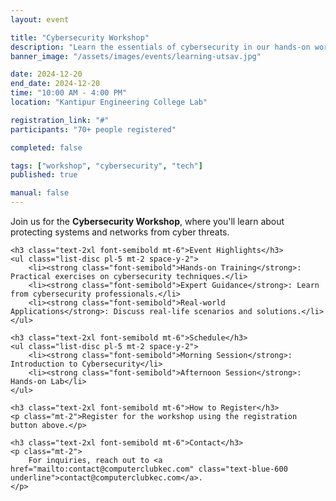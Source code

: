 ```yaml
---
layout: event

title: "Cybersecurity Workshop"
description: "Learn the essentials of cybersecurity in our hands-on workshop designed for tech enthusiasts."
banner_image: "/assets/images/events/learning-utsav.jpg"

date: 2024-12-20
end_date: 2024-12-20
time: "10:00 AM - 4:00 PM"
location: "Kantipur Engineering College Lab"

registration_link: "#"
participants: "70+ people registered"

completed: false

tags: ["workshop", "cybersecurity", "tech"]
published: true

manual: false
---
```


<div class="prose max-w-none mx-auto my-8">
    <p class="text-lg">
        Join us for the <strong class="font-bold">Cybersecurity Workshop</strong>, where you'll learn about protecting systems and networks from cyber threats.
    </p>

    <h3 class="text-2xl font-semibold mt-6">Event Highlights</h3>
    <ul class="list-disc pl-5 mt-2 space-y-2">
        <li><strong class="font-semibold">Hands-on Training</strong>: Practical exercises on cybersecurity techniques.</li>
        <li><strong class="font-semibold">Expert Guidance</strong>: Learn from cybersecurity professionals.</li>
        <li><strong class="font-semibold">Real-world Applications</strong>: Discuss real-life scenarios and solutions.</li>
    </ul>

    <h3 class="text-2xl font-semibold mt-6">Schedule</h3>
    <ul class="list-disc pl-5 mt-2 space-y-2">
        <li><strong class="font-semibold">Morning Session</strong>: Introduction to Cybersecurity</li>
        <li><strong class="font-semibold">Afternoon Session</strong>: Hands-on Lab</li>
    </ul>

    <h3 class="text-2xl font-semibold mt-6">How to Register</h3>
    <p class="mt-2">Register for the workshop using the registration button above.</p>

    <h3 class="text-2xl font-semibold mt-6">Contact</h3>
    <p class="mt-2">
        For inquiries, reach out to <a href="mailto:contact@computerclubkec.com" class="text-blue-600 underline">contact@computerclubkec.com</a>.
    </p>
</div>
